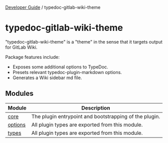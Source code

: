 [Developer Guide](../README.md) / typedoc-gitlab-wiki-theme

# typedoc-gitlab-wiki-theme

"typedoc-gitlab-wiki-theme" is a "theme" in the sense that it targets output for GitLab Wiki.

Package features include:

- Exposes some additional options to TypeDoc.
- Presets relevant typedoc-plugin-markdown options.
- Generates a Wiki sidebar md file.

## Modules

| Module | Description |
| ------ | ------ |
| [core](core/README.md) | The plugin entrypoint and bootstrapping of the plugin. |
| [options](options/README.md) | All plugin types are exported from this module. |
| [types](types/README.md) | All plugin types are exported from this module. |
